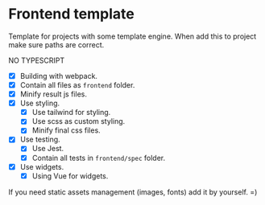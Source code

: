 # Frontend template

Template for projects with some template engine. When add this to project make sure paths are correct.

NO TYPESCRIPT

- [X] Building with webpack.
- [X] Contain all files as `frontend` folder.
- [X] Minify result js files.
- [X] Use styling.
  - [X] Use tailwind for styling.
  - [X] Use scss as custom styling.
  - [X] Minify final css files.
- [X] Use testing.
  - [X] Use Jest.
  - [X] Contain all tests in `frontend/spec` folder.
- [X] Use widgets.
  - [X] Using Vue for widgets.

If you need static assets management (images, fonts) add it by yourself. =)
